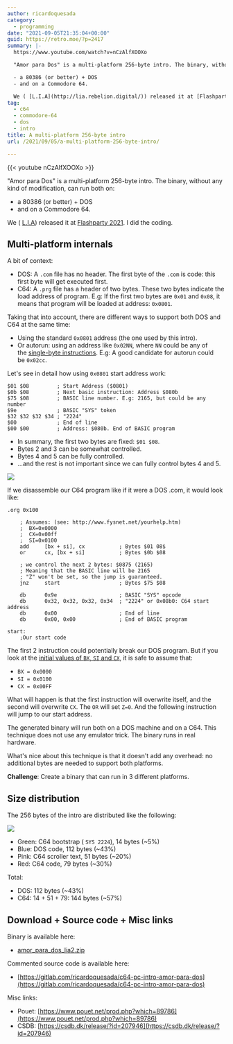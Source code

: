 ```yaml
---
author: ricardoquesada
category:
  - programming
date: "2021-09-05T21:35:04+00:00"
guid: https://retro.moe/?p=2417
summary: |-
  https://www.youtube.com/watch?v=nCzAlfXOOXo

  "Amor para Dos" is a multi-platform 256-byte intro. The binary, without any kind of modification, can run both on:

  - a 80386 (or better) + DOS
  - and on a Commodore 64.

  We ( [L.I.A](http://lia.rebelion.digital/)) released it at [Flashparty 2021](https://file+.vscode-resource.vscode-webview.net/home/riq/progs/lia/flash-2021/flash2021). I did the coding.
tag:
  - c64
  - commodore-64
  - dos
  - intro
title: A multi-platform 256-byte intro
url: /2021/09/05/a-multi-platform-256-byte-intro/

---
```

{{< youtube nCzAlfXOOXo >}}

"Amor para Dos" is a multi-platform 256-byte intro. The binary, without any kind of modification, can run both on:

- a 80386 (or better) + DOS
- and on a Commodore 64.

We ( [L.I.A](http://lia.rebelion.digital/)) released it at [Flashparty 2021](https://file+.vscode-resource.vscode-webview.net/home/riq/progs/lia/flash-2021/flash2021). I did the coding.

## Multi-platform internals

A bit of context:

- DOS: A `.com` file has no header. The first byte of the `.com` is code: this first byte will get executed first.
- C64: A `.prg` file has a header of two bytes. These two bytes indicate the load address of program. E.g: If the first two bytes are `0x01` and `0x08`, it means that program will be loaded at address: `0x0801`.

Taking that into account, there are different ways to support both DOS and C64 at the same time:

- Using the standard `0x0801` address (the one used by this intro).
- Or autorun: using an address like `0x02NN`, where `NN` could be any of the [single-byte instructions](http://xxeo.com/single-byte-or-small-x86-opcodes). E.g: A good candidate for autorun could be `0x02cc`.

Let's see in detail how using `0x0801` start address work:

```
$01 $08         ; Start Address ($0801)
$0b $08         ; Next basic instruction: Address $080b
$75 $08         ; BASIC line number. E.g: 2165, but could be any number
$9e             ; BASIC "SYS" token
$32 $32 $32 $34 ; "2224"
$00             ; End of line
$00 $00         ; Address: $080b. End of BASIC program

```

- In summary, the first two bytes are fixed: `$01 $08`.
- Bytes 2 and 3 can be somewhat controlled.
- Bytes 4 and 5 can be fully controlled.
- ...and the rest is not important since we can fully control bytes 4 and 5.

[![](/wp-content/uploads/2021/09/c64-sys.png?w=384)](/wp-content/uploads/2021/09/c64-sys.png)

If we disassemble our C64 program like if it were a DOS .com, it would look like:

```
.org 0x100

    ; Assumes: (see: http://www.fysnet.net/yourhelp.htm)
    ;  BX=0x0000
    ;  CX=0x00ff
    ;  SI=0x0100
    add     [bx + si], cx           ; Bytes $01 08$
    or      cx, [bx + si]           ; Bytes $0b $08

    ; we control the next 2 bytes: $0875 (2165)
    ; Meaning that the BASIC line will be 2165
    ; "Z" won't be set, so the jump is guaranteed.
    jnz     start                   ; Bytes $75 $08

    db      0x9e                    ; BASIC "SYS" opcode
    db      0x32, 0x32, 0x32, 0x34  ; "2224" or 0x08b0: C64 start address
    db      0x00                    ; End of line
    db      0x00, 0x00              ; End of BASIC program

start:
    ;Our start code

```

The first 2 instruction could potentially break our DOS program. But if you look at the [initial values of `BX`, `SI` and `CX`](http://www.fysnet.net/yourhelp.htm), it is safe to assume that:

- `BX = 0x0000`
- `SI = 0x0100`
- `CX = 0x00FF`

What will happen is that the first instruction will overwrite itself, and the second will overwrite `CX`. The `OR` will set `Z=0`. And the following instruction will jump to our start address.

The generated binary will run both on a DOS machine and on a C64. This technique does not use any emulator trick. The binary runs in real hardware.

What's nice about this technique is that it doesn't add any overhead: no additional bytes are needed to support both platforms.

**Challenge**: Create a binary that can run in 3 different platforms.

## Size distribution

The 256 bytes of the intro are distributed like the following:

[![](/wp-content/uploads/2021/09/size_distribution.png?w=748)](/wp-content/uploads/2021/09/size_distribution.png)

- Green: C64 bootstrap ( `SYS 2224`), 14 bytes (~5%)
- Blue: DOS code, 112 bytes (~43%)
- Pink: C64 scroller text, 51 bytes (~20%)
- Red: C64 code, 79 bytes (~30%)

Total:

- DOS: 112 bytes (~43%)
- C64: 14 + 51 + 79: 144 bytes (~57%)

## Download + Source code + Misc links

Binary is available here:

- [amor\_para\_dos\_lia2.zip](https://csdb.dk/release/download.php?id=256784)

Commented source code is available here:

- [https://gitlab.com/ricardoquesada/c64-pc-intro-amor-para-dos](https://gitlab.com/ricardoquesada/c64-pc-intro-amor-para-dos)

Misc links:

- Pouet: [https://www.pouet.net/prod.php?which=89786](https://www.pouet.net/prod.php?which=89786)
- CSDB: [https://csdb.dk/release/?id=207946](https://csdb.dk/release/?id=207946)
